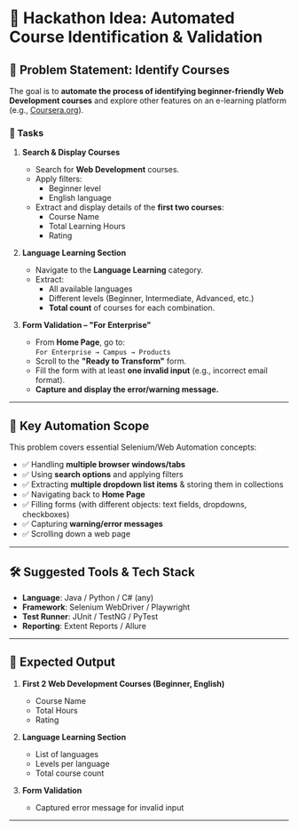 # 🚀 Hackathon Idea: Automated Course Identification & Validation

## 📌 Problem Statement: Identify Courses

The goal is to **automate the process of identifying beginner-friendly Web Development courses** and explore other features on an e-learning platform (e.g., [Coursera.org](https://www.coursera.org)).

### 🎯 Tasks

1. **Search & Display Courses**
   - Search for **Web Development** courses.  
   - Apply filters:
     - Beginner level  
     - English language  
   - Extract and display details of the **first two courses**:
     - Course Name  
     - Total Learning Hours  
     - Rating  

2. **Language Learning Section**
   - Navigate to the **Language Learning** category.  
   - Extract:
     - All available languages  
     - Different levels (Beginner, Intermediate, Advanced, etc.)  
     - **Total count** of courses for each combination.  

3. **Form Validation – "For Enterprise"**
   - From **Home Page**, go to:  
     `For Enterprise → Campus → Products`  
   - Scroll to the **"Ready to Transform"** form.  
   - Fill the form with at least **one invalid input** (e.g., incorrect email format).  
   - **Capture and display the error/warning message.**  

---

## 🔑 Key Automation Scope

This problem covers essential Selenium/Web Automation concepts:

- ✅ Handling **multiple browser windows/tabs**  
- ✅ Using **search options** and applying filters  
- ✅ Extracting **multiple dropdown list items** & storing them in collections  
- ✅ Navigating back to **Home Page**  
- ✅ Filling forms (with different objects: text fields, dropdowns, checkboxes)  
- ✅ Capturing **warning/error messages**  
- ✅ Scrolling down a web page  

---

## 🛠️ Suggested Tools & Tech Stack

- **Language**: Java / Python / C# (any)  
- **Framework**: Selenium WebDriver / Playwright  
- **Test Runner**: JUnit / TestNG / PyTest  
- **Reporting**: Extent Reports / Allure  

---

## 📂 Expected Output

1. **First 2 Web Development Courses (Beginner, English)**  
   - Course Name  
   - Total Hours  
   - Rating  

2. **Language Learning Section**  
   - List of languages  
   - Levels per language  
   - Total course count  

3. **Form Validation**  
   - Captured error message for invalid input  

---
